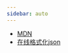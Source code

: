 ```yaml
---
sidebar: auto
---
```


- [MDN](https://developer.mozilla.org/zh-CN/)
- [在线格式化json](http://www.bejson.com/)